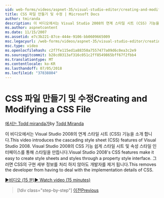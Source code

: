 ```yaml
---
uid: web-forms/videos/aspnet-35/visual-studio-editor/creating-and-modifying-a-css-file
title: CSS 파일 만들기 및 수정 | Microsoft Docs
author: tmiranda
description: 이 비디오에서는 Visual Studio 2008의 연계 스타일 시트 (CSS) 기능을 소개 합니다. Visual Studio 2008의 CSS 기능 쉽게 스타일 시트를 만들려면는 중...
ms.author: aspnetcontent
ms.date: 11/15/2007
ms.assetid: e7c3b221-87ce-444e-9106-bb0609665009
msc.legacyurl: /web-forms/videos/aspnet-35/visual-studio-editor/creating-and-modifying-a-css-file
msc.type: video
ms.openlocfilehash: c2f7fe115ed1a88350a7557477a09d6c0ea3c2e9
ms.sourcegitcommit: b28cd0313af316c051c2ff8549865bff67f2fbb4
ms.translationtype: MT
ms.contentlocale: ko-KR
ms.lasthandoff: 07/05/2018
ms.locfileid: "37838804"
---
```

<a name="creating-and-modifying-a-css-file"></a><span data-ttu-id="d20b7-104">CSS 파일 만들기 및 수정</span><span class="sxs-lookup"><span data-stu-id="d20b7-104">Creating and Modifying a CSS File</span></span>
====================
<span data-ttu-id="d20b7-105">[에서는 Todd miranda가](https://github.com/tmiranda)</span><span class="sxs-lookup"><span data-stu-id="d20b7-105">by [Todd Miranda](https://github.com/tmiranda)</span></span>

<span data-ttu-id="d20b7-106">이 비디오에서는 Visual Studio 2008의 연계 스타일 시트 (CSS) 기능을 소개 합니다.</span><span class="sxs-lookup"><span data-stu-id="d20b7-106">This video introduces the cascading style sheet (CSS) features of Visual Studio 2008.</span></span> <span data-ttu-id="d20b7-107">Visual Studio 2008의 CSS 기능 쉽게 스타일 시트 및 속성 스타일 인터페이스를 통해 스타일을 만듭니다.</span><span class="sxs-lookup"><span data-stu-id="d20b7-107">Visual Studio 2008's CSS features make it easy to create style sheets and styles through a property style interface.</span></span> <span data-ttu-id="d20b7-108">그러면 CSS의 구현 세부 정보를 처리 하지 않아도 개발자를 제거 됩니다.</span><span class="sxs-lookup"><span data-stu-id="d20b7-108">This removes the developer from having to deal with the implementation details of CSS.</span></span>

[<span data-ttu-id="d20b7-109">&#9654;비디오 (15 분)</span><span class="sxs-lookup"><span data-stu-id="d20b7-109">&#9654; Watch video (15 minutes)</span></span>](https://channel9.msdn.com/Blogs/ASP-NET-Site-Videos/creating-and-modifying-a-css-file)

> [!div class="step-by-step"]
> [<span data-ttu-id="d20b7-110">이전</span><span class="sxs-lookup"><span data-stu-id="d20b7-110">Previous</span></span>](quick-tour-of-the-visual-studio-2008-integrated-development-environment.md)
